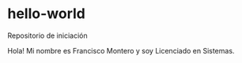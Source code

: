 # hello-world
Repositorio de iniciación

Hola!
Mi nombre es Francisco Montero y soy Licenciado en Sistemas.
